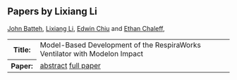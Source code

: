 ## Papers by Lixiang Li
<table><a href="/proceedings/authors/JohnBatteh">John Batteh</a>, <a href="/proceedings/authors/LixiangLi">Lixiang Li</a>, <a href="/proceedings/authors/EdwinChiu">Edwin Chiu</a> and <a href="/proceedings/authors/EthanChaleff">Ethan Chaleff</a>, </td>
</tr>
<tr><th>Title:</th>
<td>Model-Based Development of the RespiraWorks Ventilator with Modelon Impact</td></tr></tr>
<tr><th>Paper:</th>
<td><a href="/abstracts/abstract_6B_2">abstract</a> <a href="/proceedings/papers/Modelica2021session6B_paper2.pdf">full paper</a></td>
</tr>
</table>